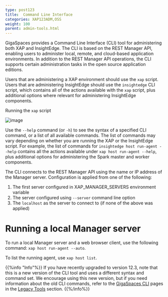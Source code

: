 ```yaml
---
type: post123
title:  Command Line Interface
categories: XAP123ADM,OSS
weight: 100
parent: admin-tools.html
---
```


GigaSpaces provides a Command Line Interface (CLI) tool for administering both XAP and InsightEdge. The CLI is based on the REST Manager API, enabling users to administer local, remote, and cloud-based application environments. In addition to the REST Manager API operations, the CLI supports certain administration tasks in the open source application editions.

Users that are administering a XAP environment should use the `xap` script. Users that are administering InsightEdge should use the `insightedge` CLI script, which contains all of the actions available with the `xap` script, plus additional options where relevant for administering InsightEdge components.

Running the `xap` script

![image](/attachment_files/admin/xap-cli.png)

Use the `--help` command (or `-h`) to see the syntax of a specified CLI command, or a list of all available commands. The list of commands may vary depending on whether you are running the XAP or the InsightEdge script. For example,
the list of commands for `insightedge host run-agent --help` contains all the actions available under `xap host run-agent --help`, plus additional options for administering the Spark master and worker components.

The CLI connects to the REST Manager API using the name or IP address of the Manager server.
Configuration is applied from one of the following:

1. The first server configured in XAP_MANAGER_SERVERS environment variable
2. The server configured using `--server` command line option
3. The `localhost` as the server to connect to (if none of the above was applied)



#  Running a local Manager server

To run a local Manager server and a web browser client, use the following command: `xap host run-agent --auto`.

To list the running agent, use `xap host list`.

{{%info "Info"%}}
If you have recently upgraded to version 12.3, note that this is a new version of the CLI tool and uses a different syntax and command set. We encourage using this new version, but if you need information about the old CLI commands, refer to the [GigaSpaces CLI](command-line-interface.html) pages in the [Legacy Tools](admin-legacy-tools.html) section.
{{%/info%}}
